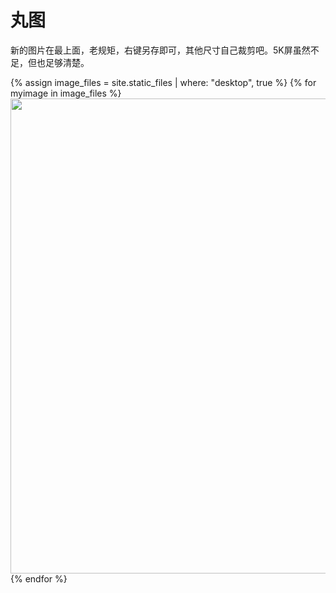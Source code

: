 # 丸图


新的图片在最上面，老规矩，右键另存即可，其他尺寸自己裁剪吧。5K屏虽然不足，但也足够清楚。


{% assign image_files = site.static_files | where: "desktop", true %}
{% for myimage in image_files %}
<img src="{{ myimage.path }}" width="760px">
<br>
{% endfor %}